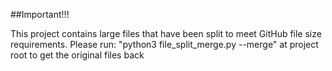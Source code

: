 ##Important!!!

This project contains large files that have been split to meet GitHub file size requirements.
Please run: "python3 file_split_merge.py --merge" at project root to get the original files back
